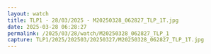```yaml
---
layout: watch
title: TLP1 - 28/03/2025 - M20250328_062827_TLP_1T.jpg
date: 2025-03-28 06:28:27
permalink: /2025/03/28/watch/M20250328_062827_TLP_1
capture: TLP1/2025/202503/20250327/M20250328_062827_TLP_1T.jpg
---
```

